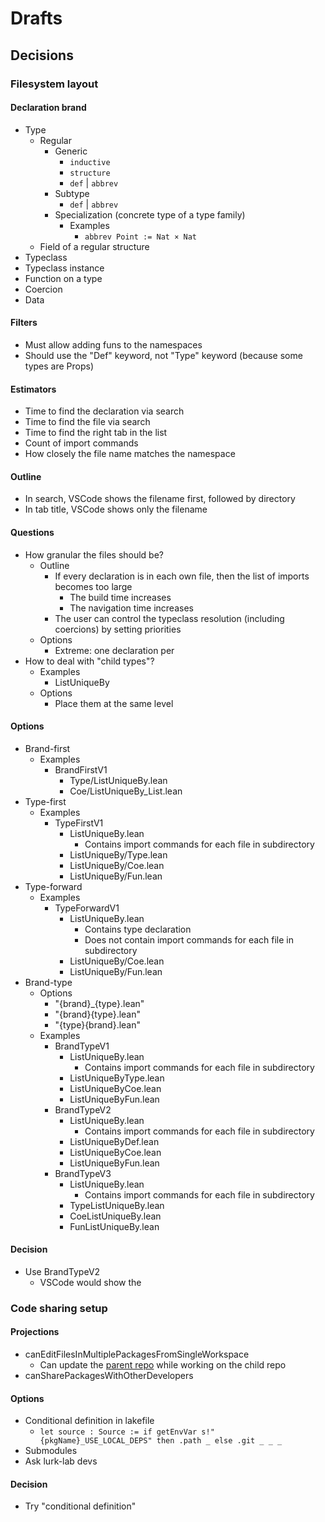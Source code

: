 # Drafts

## Decisions

### Filesystem layout

#### Declaration brand

* Type
  * Regular
    * Generic
      * `inductive`
      * `structure`
      * `def` | `abbrev`
    * Subtype
      * `def` | `abbrev`
    * Specialization (concrete type of a type family)
      * Examples
        * `abbrev Point := Nat × Nat`
  * Field of a regular structure
* Typeclass
* Typeclass instance
* Function on a type
* Coercion
* Data

#### Filters

* Must allow adding funs to the namespaces
* Should use the "Def" keyword, not "Type" keyword (because some types are Props)

#### Estimators

* Time to find the declaration via search
* Time to find the file via search
* Time to find the right tab in the list
* Count of import commands
* How closely the file name matches the namespace

#### Outline

* In search, VSCode shows the filename first, followed by directory
* In tab title, VSCode shows only the filename

#### Questions

* How granular the files should be?
  * Outline
    * If every declaration is in each own file, then the list of imports becomes too large
      * The build time increases
      * The navigation time increases
    * The user can control the typeclass resolution (including coercions) by setting priorities
  * Options
    * Extreme: one declaration per 
* How to deal with "child types"?
  * Examples
    * ListUniqueBy
  * Options
    * Place them at the same level

#### Options

* Brand-first
  * Examples
    * BrandFirstV1
      * Type/ListUniqueBy.lean
      * Coe/ListUniqueBy_List.lean
* Type-first
  * Examples
    * TypeFirstV1
      * ListUniqueBy.lean
        * Contains import commands for each file in subdirectory
      * ListUniqueBy/Type.lean
      * ListUniqueBy/Coe.lean
      * ListUniqueBy/Fun.lean
* Type-forward
  * Examples
    * TypeForwardV1
      * ListUniqueBy.lean
        * Contains type declaration
        * Does not contain import commands for each file in subdirectory
      * ListUniqueBy/Coe.lean
      * ListUniqueBy/Fun.lean
* Brand-type
  * Options
    * "{brand}_{type}.lean"
    * "{brand}{type}.lean"
    * "{type}{brand}.lean"
  * Examples
    * BrandTypeV1
      * ListUniqueBy.lean
        * Contains import commands for each file in subdirectory
      * ListUniqueByType.lean
      * ListUniqueByCoe.lean
      * ListUniqueByFun.lean
    * BrandTypeV2
      * ListUniqueBy.lean
        * Contains import commands for each file in subdirectory
      * ListUniqueByDef.lean
      * ListUniqueByCoe.lean
      * ListUniqueByFun.lean
    * BrandTypeV3
      * ListUniqueBy.lean
        * Contains import commands for each file in subdirectory
      * TypeListUniqueBy.lean
      * CoeListUniqueBy.lean
      * FunListUniqueBy.lean

#### Decision

* Use BrandTypeV2
  * VSCode would show the 

### Code sharing setup

#### Projections

* canEditFilesInMultiplePackagesFromSingleWorkspace
  * Can update the [parent repo](./Definitions.md#parent-repo) while working on the child repo
* canSharePackagesWithOtherDevelopers

#### Options

* Conditional definition in lakefile
  * `let source : Source := if getEnvVar s!"{pkgName}_USE_LOCAL_DEPS" then .path _ else .git _ _ _`
* Submodules
* Ask lurk-lab devs

#### Decision

* Try "conditional definition"
